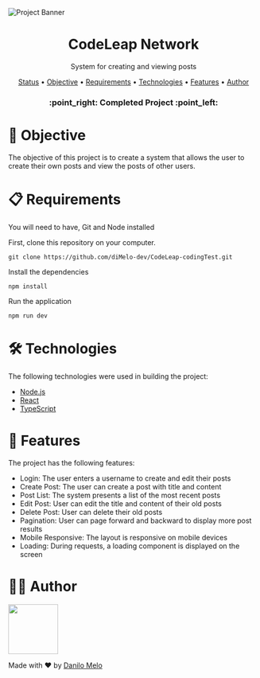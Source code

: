 

![Project Banner](https://user-images.githubusercontent.com/115842979/231871891-6da3c44b-b802-40b9-a913-3c290b1a6145.png)


<h1 align="center">CodeLeap Network</h1>
<p align="center">System for creating and viewing posts</p>

<p align="center">
  <a href="#status">Status</a> •
  <a href="#objective">Objective</a> •
  <a href="#requirements">Requirements</a> •
  <a href="#technologies">Technologies</a> •
  <a href="#features">Features</a> •
  <a href="#author">Author</a>
</p>

<h3 id="status" align="center"> 
    :point_right:  Completed Project  :point_left:
</h3>

# :dart: Objective
<p id="objective">The objective of this project is to create a system that allows the user to create their own posts and view the posts of other users.</p>

# :clipboard: Requirements
<p id="requirements">You will need to have, Git and Node installed</p>
<p>First, clone this repository on your computer.</p>

```git
git clone https://github.com/diMelo-dev/CodeLeap-codingTest.git
```

<p>Install the dependencies</p>

```git
npm install
```

<p>Run the application</p>

```git
npm run dev
```

# 🛠 Technologies

<p id="technologies">The following technologies were used in building the project:</p>

- [Node.js](https://nodejs.org/en/)
- [React](https://pt-br.reactjs.org/)
- [TypeScript](https://www.typescriptlang.org/)


# :wave: Features

<p id="features">The project has the following features:</p>

- Login: The user enters a username to create and edit their posts
- Create Post: The user can create a post with title and content
- Post List: The system presents a list of the most recent posts
- Edit Post: User can edit the title and content of their old posts
- Delete Post: User can delete their old posts
- Pagination: User can page forward and backward to display more post results
- Mobile Responsive: The layout is responsive on mobile devices
- Loading: During requests, a loading component is displayed on the screen


# :raising_hand_man: Author

<img id="author" src="https://user-images.githubusercontent.com/115842979/231891383-55bdb24d-e5c3-4c16-99e3-02d49f0049b6.png" width="100" />

Made with :heart: by [Danilo Melo](https://www.linkedin.com/in/danilo-melo-788337215/)

